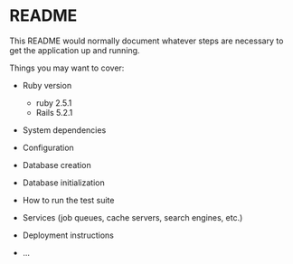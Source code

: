 # README

This README would normally document whatever steps are necessary to get the
application up and running.

Things you may want to cover:

- Ruby version
  - ruby 2.5.1
  - Rails 5.2.1
- System dependencies

- Configuration

- Database creation

- Database initialization

- How to run the test suite

- Services (job queues, cache servers, search engines, etc.)

- Deployment instructions

- ...

